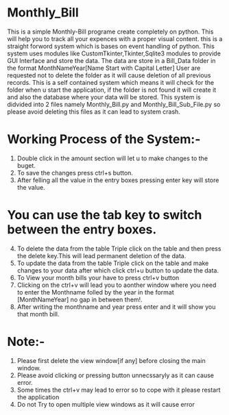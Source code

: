 # Monthly_Bill
This is a simple Monthly-Bill programe create completely on python.
This will help you to track all your expences with a proper visual content.
this is a straight forword system which is bases on event handling of python. 
This system uses modules like CustomTkinter,Tkinter,Sqlite3 modules to provide GUI Interface and store the data.
The data are store in a Bill_Data folder in the format MonthNameYear[Name Start with Capital Letter]
User are requested not to delete the folder as it will cause deletion of all previous records.
This is a self contained system which means it will check for the folder when u start the application, if the folder is not found it will create it and also the database where your data will be stored.
This system is didvided into 2 files namely Monthly_Bill.py and Monthly_Bill_Sub_File.py so please avoid deleting this files as it can lead to system crash.
# Working Process of the System:-
1) Double click in the amount section will let u to make changes to the buget.
2) To save the changes press ctrl+s button.
3) After felling all the value in the entry boxes pressing enter key will store the value.
# You can use the tab key to switch between the entry boxes.
4) To delete the data from the table Triple click on the table and then press the delete key.This will lead permanent deletion of the data.
5) To update the data from the table Triple click on the table and make changes to your data after which click ctrl+u button to update the data.
6) To View your month bills your have to press ctrl+v button
7) Clicking on the ctrl+v will lead you to aonther window where you need to enter the Monthname folled by the year in the format [MonthNameYear] no gap in between them!.
8) After writing the monthname and year press enter and it will show you that month bill.
# Note:-
1) Please first delete the view window[if any] before closing the main window.
2) Please avoid clicking or pressing button unnecssaryly as it can cause error.
3) Some times the ctrl+v may lead to error so to cope with it please restart the application
4) Do not Try to open multiple view windows as it will cause error
